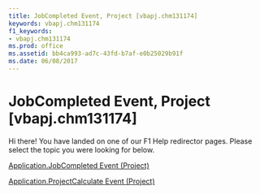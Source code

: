 ```yaml
---
title: JobCompleted Event, Project [vbapj.chm131174]
keywords: vbapj.chm131174
f1_keywords:
- vbapj.chm131174
ms.prod: office
ms.assetid: bb4ca993-ad7c-43fd-b7af-e0b25029b91f
ms.date: 06/08/2017
---
```



# JobCompleted Event, Project [vbapj.chm131174]

Hi there! You have landed on one of our F1 Help redirector pages. Please select the topic you were looking for below.

[Application.JobCompleted Event (Project)](http://msdn.microsoft.com/library/44f7987c-92e0-a302-a775-7e62dab2ef86%28Office.15%29.aspx)

[Application.ProjectCalculate Event (Project)](http://msdn.microsoft.com/library/44dbf3f9-4a7d-2e85-aa63-915ea47af008%28Office.15%29.aspx)


